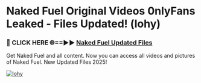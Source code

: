 # Naked Fuel Original Videos 0nlyFans Leaked - Files Updated! (lohy)

<h3>🔴 CLICK HERE 🌐==►► <a href="https://tinyurl.com/yckcrads" rel="nofollow">Naked Fuel Updated Files</a></h3>

Get Naked Fuel and all content. Now you can access all videos and pictures of Naked Fuel. New Updated Files 2025!

[![lohy](https://i.imgur.com/hpKpOFt.gif)](https://tinyurl.com/yckcrads)
